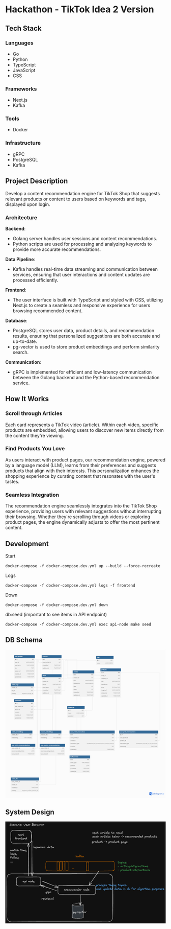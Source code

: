 # Hackathon - TikTok Idea 2 Version

## Tech Stack

### Languages

- Go
- Python
- TypeScript
- JavaScript
- CSS

### Frameworks

- Next.js
- Kafka

### Tools

- Docker

### Infrastructure

- gRPC
- PostgreSQL
- Kafka

## Project Description

Develop a content recommendation engine for TikTok Shop that suggests relevant products or content to users based on keywords and tags, displayed upon login.

### Architecture

**Backend**:

- Golang server handles user sessions and content recommendations.
- Python scripts are used for processing and analyzing keywords to provide more accurate recommendations.

**Data Pipeline**:

- Kafka handles real-time data streaming and communication between services, ensuring that user interactions and content updates are processed efficiently.

**Frontend**:

- The user interface is built with TypeScript and styled with CSS, utilizing Next.js to create a seamless and responsive experience for users browsing recommended content.

**Database**:

- PostgreSQL stores user data, product details, and recommendation results, ensuring that personalized suggestions are both accurate and up-to-date.
- pg-vector is used to store product embeddings and perform similarity search.

**Communication**:

- gRPC is implemented for efficient and low-latency communication between the Golang backend and the Python-based recommendation service.

## How It Works

### Scroll through Articles

Each card represents a TikTok video (article). Within each video, specific products are embedded, allowing users to discover new items directly from the content they're viewing.

### Find Products You Love

As users interact with product pages, our recommendation engine, powered by a language model (LLM), learns from their preferences and suggests products that align with their interests. This personalization enhances the shopping experience by curating content that resonates with the user's tastes.

### Seamless Integration

The recommendation engine seamlessly integrates into the TikTok Shop experience, providing users with relevant suggestions without interrupting their browsing. Whether they're scrolling through videos or exploring product pages, the engine dynamically adjusts to offer the most pertinent content.

## Development

Start

```
docker-compose -f docker-compose.dev.yml up --build --force-recreate
```

Logs

```
docker-compose -f docker-compose.dev.yml logs -f frontend
```

Down

```
docker-compose -f docker-compose.dev.yml down
```

db:seed (important to see items in API endpoint)

```
docker-compose -f docker-compose.dev.yml exec api-node make seed
```

## DB Schema

![DB Schema](img/db-schema.png)

## System Design

![System Design](img/system-design.png)
